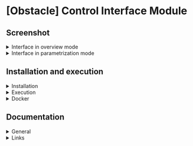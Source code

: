 # [Obstacle] Control Interface Module



## Screenshot

<details><summary>Interface in overview mode</summary>

![interface](https://user-images.githubusercontent.com/80487132/219006210-2c3af6c4-6d43-419f-b1b6-e4e7b6dadc1b.png)

</details>

<details><summary>Interface in parametrization mode</summary>

![goc](https://user-images.githubusercontent.com/80487132/219006474-95940c39-7463-43ec-a713-f6e97296df4c.png)

</details>

## Installation and execution

<details><summary>Installation</summary>

Simply run the script file
```
./install.sh
```
In the program directory.

</details>
<details><summary>Execution</summary>

Three options are possible to start the program
- In parametrization mode
```
sudo python3 main.py --param
```
- In overview mode
```
sudo python3 main.py --overview
```
- In overview and fullscreen mode
```
sudo python3 main.py --fullscreen
```

Or you can start directly in parametrization mode by the command
```
./run.sh
```

</details>
<details><summary>Docker</summary>

You can use a docker image with:

```
cd docker
./build.sh
./run.sh
```

</details>

## Documentation

<details><summary>General</summary>

- The more important parameters could be changed in the ```config``` JSON file.

- A manual switch between overview and parametrization mode can be made at runtime in the ```Menu``` and then ```mode``` onglet.

- At system start, when all systems are initialized a small configuration step is generally necessary. For example, setting the different IP for each components have to be done either in the ```config``` file or directly on the interface.

- The file responsible for the IP addresses, like adding new one or delete one old, is the ```wallet.txt``` file in the ```src``` folder. You can either modify the list of IP addresses either on the file or on the interface on the Wallet menu.

</details>

<details><summary>Links</summary>

Full system repository: [link](https://github.com/nsviel/Obstacle_System)<br />
- [ ] Data acquisition module: [link](https://github.com/nsviel/Obstacle-Data_Acquisition_Module)
- [x] Control Interface module
- [ ] Edge orchestrator module: [link](https://github.com/nsviel/Obstacle-Edge_Orchestration_Module)
  - [ ] Data processing component: [link](https://github.com/nsviel/Velodium)

</details>

